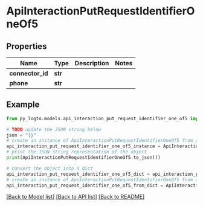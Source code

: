 # ApiInteractionPutRequestIdentifierOneOf5


## Properties

Name | Type | Description | Notes
------------ | ------------- | ------------- | -------------
**connector_id** | **str** |  | 
**phone** | **str** |  | 

## Example

```python
from py_logto.models.api_interaction_put_request_identifier_one_of5 import ApiInteractionPutRequestIdentifierOneOf5

# TODO update the JSON string below
json = "{}"
# create an instance of ApiInteractionPutRequestIdentifierOneOf5 from a JSON string
api_interaction_put_request_identifier_one_of5_instance = ApiInteractionPutRequestIdentifierOneOf5.from_json(json)
# print the JSON string representation of the object
print(ApiInteractionPutRequestIdentifierOneOf5.to_json())

# convert the object into a dict
api_interaction_put_request_identifier_one_of5_dict = api_interaction_put_request_identifier_one_of5_instance.to_dict()
# create an instance of ApiInteractionPutRequestIdentifierOneOf5 from a dict
api_interaction_put_request_identifier_one_of5_from_dict = ApiInteractionPutRequestIdentifierOneOf5.from_dict(api_interaction_put_request_identifier_one_of5_dict)
```
[[Back to Model list]](../README.md#documentation-for-models) [[Back to API list]](../README.md#documentation-for-api-endpoints) [[Back to README]](../README.md)



